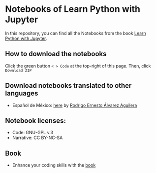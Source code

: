 # Notebooks of Learn Python with Jupyter

In this repository, you can find all the Notebooks from the book [Learn Python with Jupyter](https://learnpythonwithjupyter.com). 

## How to download the notebooks 
Click the green button `< > Code` at the top-right of this page. Then, click `Download ZIP`

## Download notebooks translated to other languages
- Español de México: [here](https://github.com/incognia/Notebooks) by [Rodrigo Ernesto Álvarez Aguilera](https://incognia.github.io/)

## Notebook licenses:
- Code: GNU-GPL v.3
- Narrative: CC BY-NC-SA

## Book

- Enhance your coding skills with the [book](https://www.learnpythonwithjupyter.com/assets/book/learn_python_with_jupyter.pdf)
